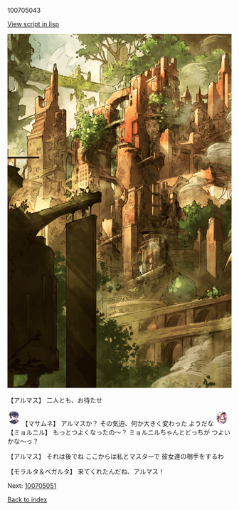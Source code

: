 100705043

[View script in lisp](../scripts/100705043.txt)

![beast_world_town2.png](../images/backgrounds/beast_world_town2.png)

【アルマス】
二人とも、お待たせ

<img src="../images/units/3100111.png" alt="3100111.png" height="34"/>
【マサムネ】
アルマスか？
その気迫、何か大きく変わった
ようだな

<img src="../images/units/3200111.png" alt="3200111.png" height="34"/>
【ミョルニル】
もっとつよくなったの～？
ミョルニルちゃんとどっちが
つよいかな～っ？

【アルマス】
それは後でね
ここからは私とマスターで
彼女達の相手をするわ

【モラルタ＆ベガルタ】
来てくれたんだね、アルマス！

Next: [100705051](100705051.md)

[Back to index](index.md)
